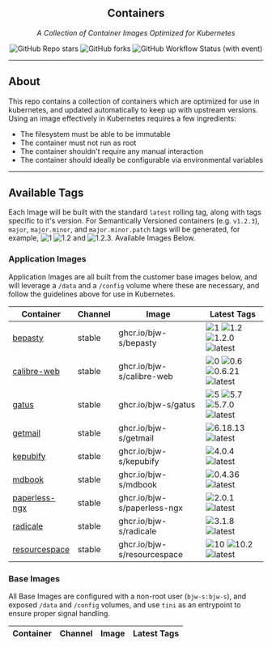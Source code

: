 <div align="center">

## Containers

_A Collection of Container Images Optimized for Kubernetes_

</div>

<div align="center">

![GitHub Repo stars](https://img.shields.io/github/stars/bjw-s/container-images?style=for-the-badge)
![GitHub forks](https://img.shields.io/github/forks/bjw-s/container-images?style=for-the-badge)
![GitHub Workflow Status (with event)](https://img.shields.io/github/actions/workflow/status/bjw-s/container-images/scheduled-release.yaml?style=for-the-badge&label=Scheduled%20Release)

</div>

---

## About

This repo contains a collection of containers which are optimized for use in kubernetes, and updated automatically to keep up with upstream versions. Using an image effectively in Kubernetes requires a few ingredients:

- The filesystem must be able to be immutable
- The container must not run as root
- The container shouldn't require any manual interaction
- The container should ideally be configurable via environmental variables

---

## Available Tags

Each Image will be built with the standard `latest` rolling tag, along with tags specific to it's version. For Semantically Versioned containers (e.g. `v1.2.3`), `major`, `major.minor`, and `major.minor.patch` tags will be generated, for example, ![1](https://img.shields.io/badge/1-blue?style=flat-square) ![1.2](https://img.shields.io/badge/1.2-blue?style=flat-square) and ![1.2.3](https://img.shields.io/badge/1.2.3-blue?style=flat-square). Available Images Below.

### Application Images

Application Images are all built from the customer base images below, and will leverage a `/data` and a `/config` volume where these are necessary, and follow the guidelines above for use in Kubernetes.

| Container                                                                               | Channel | Image                       | Latest Tags                                                                                                                                                                                                                                                              |
| --------------------------------------------------------------------------------------- | ------- | --------------------------- | ------------------------------------------------------------------------------------------------------------------------------------------------------------------------------------------------------------------------------------------------------------------------ |
| [bepasty](https://github.com/bjw-s/container-images/pkgs/container/bepasty)             | stable  | ghcr.io/bjw-s/bepasty       | ![1](https://img.shields.io/badge/1-blue?style=flat-square) ![1.2](https://img.shields.io/badge/1.2-blue?style=flat-square) ![1.2.0](https://img.shields.io/badge/1.2.0-blue?style=flat-square) ![latest](https://img.shields.io/badge/latest-green?style=flat-square)   |
| [calibre-web](https://github.com/bjw-s/container-images/pkgs/container/calibre-web)     | stable  | ghcr.io/bjw-s/calibre-web   | ![0](https://img.shields.io/badge/0-blue?style=flat-square) ![0.6](https://img.shields.io/badge/0.6-blue?style=flat-square) ![0.6.21](https://img.shields.io/badge/0.6.21-blue?style=flat-square) ![latest](https://img.shields.io/badge/latest-green?style=flat-square) |
| [gatus](https://github.com/bjw-s/container-images/pkgs/container/gatus)                 | stable  | ghcr.io/bjw-s/gatus         | ![5](https://img.shields.io/badge/5-blue?style=flat-square) ![5.7](https://img.shields.io/badge/5.7-blue?style=flat-square) ![5.7.0](https://img.shields.io/badge/5.7.0-blue?style=flat-square) ![latest](https://img.shields.io/badge/latest-green?style=flat-square)   |
| [getmail](https://github.com/bjw-s/container-images/pkgs/container/getmail)             | stable  | ghcr.io/bjw-s/getmail       | ![6.18.13](https://img.shields.io/badge/6.18.13-blue?style=flat-square) ![latest](https://img.shields.io/badge/latest-green?style=flat-square)                                                                                                                           |
| [kepubify](https://github.com/bjw-s/container-images/pkgs/container/kepubify)           | stable  | ghcr.io/bjw-s/kepubify      | ![4.0.4](https://img.shields.io/badge/4.0.4-blue?style=flat-square) ![latest](https://img.shields.io/badge/latest-green?style=flat-square)                                                                                                                               |
| [mdbook](https://github.com/bjw-s/container-images/pkgs/container/mdbook)               | stable  | ghcr.io/bjw-s/mdbook        | ![0.4.36](https://img.shields.io/badge/0.4.36-blue?style=flat-square) ![latest](https://img.shields.io/badge/latest-green?style=flat-square)                                                                                                                             |
| [paperless-ngx](https://github.com/bjw-s/container-images/pkgs/container/paperless-ngx) | stable  | ghcr.io/bjw-s/paperless-ngx | ![2.0.1](https://img.shields.io/badge/2.0.1-blue?style=flat-square) ![latest](https://img.shields.io/badge/latest-green?style=flat-square)                                                                                                                               |
| [radicale](https://github.com/bjw-s/container-images/pkgs/container/radicale)           | stable  | ghcr.io/bjw-s/radicale      | ![3.1.8](https://img.shields.io/badge/3.1.8-blue?style=flat-square) ![latest](https://img.shields.io/badge/latest-green?style=flat-square)                                                                                                                               |
| [resourcespace](https://github.com/bjw-s/container-images/pkgs/container/resourcespace) | stable  | ghcr.io/bjw-s/resourcespace | ![10](https://img.shields.io/badge/10-blue?style=flat-square) ![10.2](https://img.shields.io/badge/10.2-blue?style=flat-square) ![latest](https://img.shields.io/badge/latest-green?style=flat-square)                                                                   |

### Base Images

All Base Images are configured with a non-root user (`bjw-s:bjw-s`), and exposed `/data` and `/config` volumes, and use `tini` as an entrypoint to ensure proper signal handling.

| Container | Channel | Image | Latest Tags |
| --------- | ------- | ----- | ----------- |
